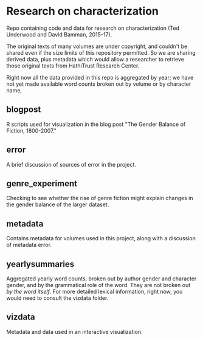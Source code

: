 Research on characterization
============================

Repo containing code and data for research on characterization (Ted Underwood and David Bamman, 2015-17).

The original texts of many volumes are under copyright, and couldn't be shared even if the size limits of this repository permitted. So we are sharing derived data, plus metadata which would allow a researcher to retrieve those original texts from HathiTrust Research Center.

Right now all the data provided in this repo is aggregated by year; we have not yet made available word counts broken out by volume or by character name,

blogpost
--------
R scripts used for visualization in the blog post "The Gender Balance of Fiction, 1800-2007."

error
-----
A brief discussion of sources of error in the project.

genre_experiment
----------------
Checking to see whether the rise of genre fiction might explain changes in the gender balance of the larger dataset.

metadata
--------
Contains metadata for volumes used in this project, along with a discussion of metadata error.

yearlysummaries
---------------
Aggregated yearly word counts, broken out by author gender and character gender, and by the grammatical role of the word. They are not broken out *by the word itself*. For more detailed lexical information, right now, you would need to consult the vizdata folder.

vizdata
--------
Metadata and data used in an interactive visualization.
